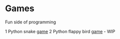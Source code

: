 # Games
Fun side of programming

1 Python snake [game](https://github.com/Lior-Altarescu/games/tree/main/snake/README.md) 
2 Python flappy bird [game](https://github.com/Lior-Altarescu/games/tree/main/flapp_bird/README.md) - WIP
